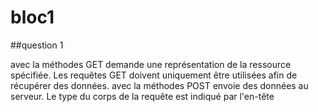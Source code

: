 # bloc1

##question 1 

avec la méthodes GET demande une représentation de la ressource spécifiée. Les requêtes GET doivent uniquement être utilisées afin de récupérer des données.
avec la méthodes POST envoie des données au serveur. Le type du corps de la requête est indiqué par l'en-tête
